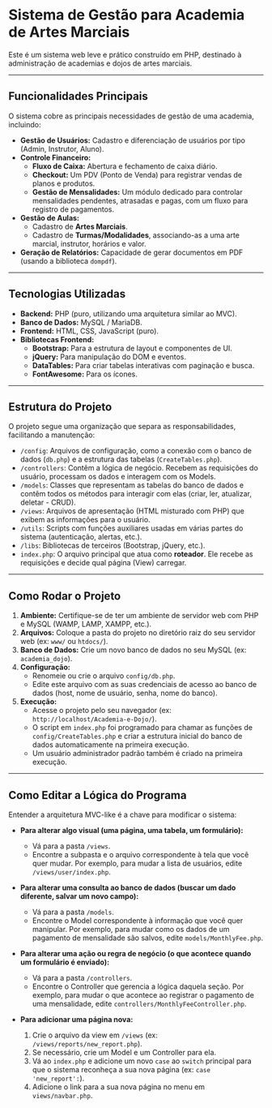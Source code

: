 # Sistema de Gestão para Academia de Artes Marciais

Este é um sistema web leve e prático construído em PHP, destinado à administração de academias e dojos de artes marciais.

---

## Funcionalidades Principais

O sistema cobre as principais necessidades de gestão de uma academia, incluindo:

- **Gestão de Usuários:** Cadastro e diferenciação de usuários por tipo (Admin, Instrutor, Aluno).
- **Controle Financeiro:**
    - **Fluxo de Caixa:** Abertura e fechamento de caixa diário.
    - **Checkout:** Um PDV (Ponto de Venda) para registrar vendas de planos e produtos.
    - **Gestão de Mensalidades:** Um módulo dedicado para controlar mensalidades pendentes, atrasadas e pagas, com um fluxo para registro de pagamentos.
- **Gestão de Aulas:**
    - Cadastro de **Artes Marciais**.
    - Cadastro de **Turmas/Modalidades**, associando-as a uma arte marcial, instrutor, horários e valor.
- **Geração de Relatórios:** Capacidade de gerar documentos em PDF (usando a biblioteca `dompdf`).

---

## Tecnologias Utilizadas

- **Backend:** PHP (puro, utilizando uma arquitetura similar ao MVC).
- **Banco de Dados:** MySQL / MariaDB.
- **Frontend:** HTML, CSS, JavaScript (puro).
- **Bibliotecas Frontend:**
    - **Bootstrap:** Para a estrutura de layout e componentes de UI.
    - **jQuery:** Para manipulação do DOM e eventos.
    - **DataTables:** Para criar tabelas interativas com paginação e busca.
    - **FontAwesome:** Para os ícones.

---

## Estrutura do Projeto

O projeto segue uma organização que separa as responsabilidades, facilitando a manutenção:

- `/config`: Arquivos de configuração, como a conexão com o banco de dados (`db.php`) e a estrutura das tabelas (`CreateTables.php`).
- `/controllers`: Contêm a lógica de negócio. Recebem as requisições do usuário, processam os dados e interagem com os Models.
- `/models`: Classes que representam as tabelas do banco de dados e contêm todos os métodos para interagir com elas (criar, ler, atualizar, deletar - CRUD).
- `/views`: Arquivos de apresentação (HTML misturado com PHP) que exibem as informações para o usuário.
- `/utils`: Scripts com funções auxiliares usadas em várias partes do sistema (autenticação, alertas, etc.).
- `/libs`: Bibliotecas de terceiros (Bootstrap, jQuery, etc.).
- `index.php`: O arquivo principal que atua como **roteador**. Ele recebe as requisições e decide qual página (View) carregar.

---

## Como Rodar o Projeto

1.  **Ambiente:** Certifique-se de ter um ambiente de servidor web com PHP e MySQL (WAMP, LAMP, XAMPP, etc.).
2.  **Arquivos:** Coloque a pasta do projeto no diretório raiz do seu servidor web (ex: `www/` ou `htdocs/`).
3.  **Banco de Dados:** Crie um novo banco de dados no seu MySQL (ex: `academia_dojo`).
4.  **Configuração:**
    - Renomeie ou crie o arquivo `config/db.php`.
    - Edite este arquivo com as suas credenciais de acesso ao banco de dados (host, nome de usuário, senha, nome do banco).
5.  **Execução:**
    - Acesse o projeto pelo seu navegador (ex: `http://localhost/Academia-e-Dojo/`).
    - O script em `index.php` foi programado para chamar as funções de `config/CreateTables.php` e criar a estrutura inicial do banco de dados automaticamente na primeira execução.
    - Um usuário administrador padrão também é criado na primeira execução.

---

## Como Editar a Lógica do Programa

Entender a arquitetura MVC-like é a chave para modificar o sistema:

- **Para alterar algo visual (uma página, uma tabela, um formulário):**
    - Vá para a pasta `/views`.
    - Encontre a subpasta e o arquivo correspondente à tela que você quer mudar. Por exemplo, para mudar a lista de usuários, edite `/views/user/index.php`.

- **Para alterar uma consulta ao banco de dados (buscar um dado diferente, salvar um novo campo):**
    - Vá para a pasta `/models`.
    - Encontre o Model correspondente à informação que você quer manipular. Por exemplo, para mudar como os dados de um pagamento de mensalidade são salvos, edite `models/MonthlyFee.php`.

- **Para alterar uma ação ou regra de negócio (o que acontece quando um formulário é enviado):**
    - Vá para a pasta `/controllers`.
    - Encontre o Controller que gerencia a lógica daquela seção. Por exemplo, para mudar o que acontece ao registrar o pagamento de uma mensalidade, edite `controllers/MonthlyFeeController.php`.

- **Para adicionar uma página nova:**
    1.  Crie o arquivo da view em `/views` (ex: `/views/reports/new_report.php`).
    2.  Se necessário, crie um Model e um Controller para ela.
    3.  Vá ao `index.php` e adicione um novo `case` ao `switch` principal para que o sistema reconheça a sua nova página (ex: `case 'new_report':`).
    4.  Adicione o link para a sua nova página no menu em `views/navbar.php`.

